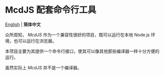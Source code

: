 # McdJS 配套命令行工具

[English](README-en.md) | **简体中文**

众所周知， *McdJS* 作为一个兼容性很好的项目，既可以运行在本地 Node.js 环境，也可以运行在浏览器。

本项目主要为其提供一个命令行接口，使其可以像其他那些编译器一样十分方便的运行。

虽然实际上 *McdJS* 并不是一个编译器。
